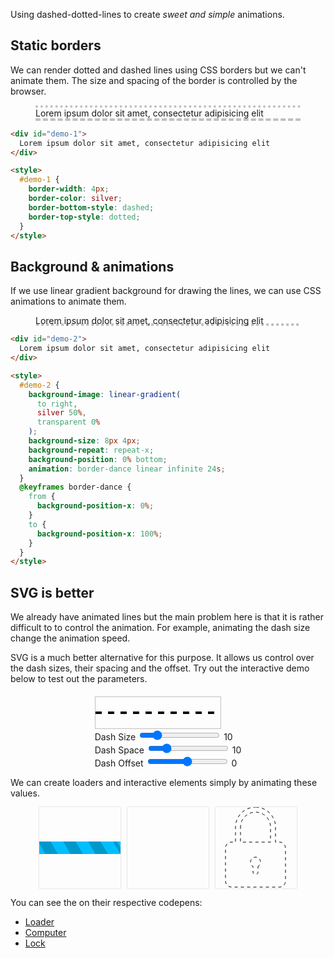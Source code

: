 Using dashed-dotted-lines to create _sweet and simple_ animations.

## Static borders

We can render dotted and dashed lines using CSS borders but we can't animate them. The size and spacing of the border is controlled by the browser.

<figure>
    <div id="demo-1">
        Lorem ipsum dolor sit amet, consectetur adipisicing elit
    </div>
    <style>
        #demo-1 {
            border-width: 4px;
            border-color: silver;
            border-bottom-style: dashed;
            border-top-style: dotted;
        }
    </style>
</figure>

```html
<div id="demo-1">
  Lorem ipsum dolor sit amet, consectetur adipisicing elit
</div>

<style>
  #demo-1 {
    border-width: 4px;
    border-color: silver;
    border-bottom-style: dashed;
    border-top-style: dotted;
  }
</style>
```

## Background & animations

If we use linear gradient background for drawing the lines, we can use CSS animations to animate them.

<figure>
    <div id="demo-2">
      Lorem ipsum dolor sit amet, consectetur adipisicing elit
    </div>
    <style>
        #demo-2 {
            background-image: linear-gradient(
                to right,
                silver 50%,
                transparent 0%
            );
            background-size: 8px 4px;
            background-repeat: repeat-x;
            background-position: 0% bottom;
            animation: border-dance linear infinite 24s;
        }
        @keyframes border-dance {
            from {
                background-position-x: 0%;
            }
            to {
                background-position-x: 100%;
            }
        }
    </style>
</figure>

```html
<div id="demo-2">
  Lorem ipsum dolor sit amet, consectetur adipisicing elit
</div>

<style>
  #demo-2 {
    background-image: linear-gradient(
      to right,
      silver 50%,
      transparent 0%
    );
    background-size: 8px 4px;
    background-repeat: repeat-x;
    background-position: 0% bottom;
    animation: border-dance linear infinite 24s;
  }
  @keyframes border-dance {
    from {
      background-position-x: 0%;
    }
    to {
      background-position-x: 100%;
    }
  }
</style>
```

## SVG is better

We already have animated lines but the main problem here is that it is rather difficult to to control the animation. For example, animating the dash size change the animation speed.

SVG is a much better alternative for this purpose. It allows us control over the dash sizes, their spacing and the offset. Try out the interactive demo below to test out the parameters.

<figure>
    <div>
        <style>
            #demo-3-box {
                display: table;
                margin: 20px auto 10px;
            }
            #demo-3 {
                border: 1px solid silver;
            }
            #demo-3 line {
                stroke: black;
                stroke-width: 4px;
            }
        </style>
        <div id="demo-3-box">
            <svg id="demo-3" width="200" height="50">
                <line id="trial" y1="25" x2="200" y2="25" stroke-dasharray="10" />
            </svg>
            <div>
                Dash Size
                <input id="strokeDashSize" type="range" value="10" min="1" max="50">
                <span id="strokeDashSizeValue">10</span>
            </div>
            <div>
                Dash Space
                <input id="strokeDashSpace" type="range" value="10" min="0" max="50">
                <span id="strokeDashSpaceValue">10</span>
            </div>
            <div>
                Dash Offset
                <input id="strokeDashOffset" type="range" value="0" min="-100" max="100">
                <span id="strokeDashOffsetValue">0</span>
            </div>
        </div>
        <script>
            strokeDashSize.oninput = e => {
                trial.setAttribute('stroke-dasharray', `${strokeDashSize.value}, ${strokeDashSpace.value}`);
                strokeDashSizeValue.innerText = strokeDashSize.value;
            };
            strokeDashSpace.oninput = e => {
                trial.setAttribute('stroke-dasharray', `${strokeDashSize.value}, ${strokeDashSpace.value}`);
                strokeDashSpaceValue.innerText = strokeDashSpace.value;
            };
            strokeDashOffset.oninput = e => {
                trial.setAttribute('stroke-dashoffset', strokeDashOffset.value);
                strokeDashOffsetValue.innerText = strokeDashOffset.value;
            };
        </script>
    </div>
</figure>

We can create loaders and interactive elements simply by animating these values.

<figure>
    <style>
        #demo-final {
            display: flex;
            justify-content: space-around;
        }
        #demo-final svg {
            width: 130px;
            height: 130px;
            box-shadow: 0 0 2px silver;
        }
        #demo-final path {
            stroke-width: 1px;
            stroke: black;
            fill: none;
        }
        #loader line {
            stroke-width: 20px;
        }
        #loader #line-bg {
            stroke: deepskyblue;
        }
        #loader #line-fg {
            opacity: 0.2;
            stroke: black;
            stroke-dasharray: 20px, 20px;
            transform-origin: center;
            transform: skewX(30deg);
            animation: loader-progress 2s linear infinite;
        }
        @keyframes loader-progress {
            from {
                stroke-dashoffset: 0;
            }
            to {
                stroke-dashoffset: -120px;
            }
        }
        #computer path {
            stroke-dasharray: 1000px;
            stroke-dashoffset: 1000px;
            transition: stroke-dashoffset 600ms;
            transition-timing-function: ease-out;
        }
        #computer:hover path {
            transition-timing-function: ease-in;
            stroke-dashoffset: 0;
        }
        #lock path {
            stroke-dasharray: 5px;
            stroke-dashoffset: 0;
            animation: lock-marching-ants 4s infinite linear;
            transition: animation-duration 10s;
        }
        #lock:hover path {
            animation-play-state: paused;
        }
        @keyframes lock-marching-ants {
            from {
                stroke-dashoffset: 0;
            }
            to {
                stroke-dashoffset: 100px;
            }
        }
    </style>
    <div id="demo-final">
        <svg id="loader" width="30%" height="150px">
            <line id="line-bg" x1="0" x2="100%" y1="50%" y2="50%" />
            <line id="line-fg" x1="0" x2="100%" y1="50%" y2="50%" />
        </svg>
        <svg id="computer">
            <path
                d="M9.778,104h38.222v16h-8.08c-4.374,0,-7.920,3.546,-7.920,7.920v0.083h64v-0.083c0,-4.374,-3.546,-7.920,-7.920,-7.920h-8.08v-16h38.222c5.4,0,9.778,-4.378,9.778,-9.778v-76.445c0,-5.4,-4.378,-9.778,-9.778,-9.778h-108.445c-5.4,0,-9.778,4.378,-9.778,9.778v76.445c0,5.4,4.378,9.778,9.778,9.778ZM8,16h112v80h-112v-80Z"
                transform="translate(1, 0)"
            />
        </svg>
        <svg id="lock">
            <path
                d="M64,0c-17.673,0,-32,14.327,-32,32v24h-8c-4.55,0.837,-8,4.8165,-8,9.6v52.613c0,5.4,4.378,9.778,9.778,9.778h76.445c5.4,0,9.778,-4.378,9.778,-9.778v-52.613c0,-4.792,-3.45,-8.772,-8,-9.6h-8v-24c0,-17.673,-14.327,-32,-32,-32ZM40,32c0,-13.255,10.745,-24,24,-24s24,10.745,24,24v24h-48v-24ZM68,94.921v9.08c0,2.2,-1.79,4,-4,4s-4,-1.79,-4,-4v-9.08c-2.389,-1.384,-4,-3.962,-4,-6.921c0,-4.42,3.581,-8,8,-8s8,3.581,8,8c0,2.959,-1.611,5.537,-4,6.921Z"
            />
        </svg>
    </div>
</figure>

You can see the on their respective codepens:

- [Loader](https://codepen.io/zhirzh/pen/dWWKjj?editors=1100)
- [Computer](https://codepen.io/zhirzh/pen/Pmmaag?editors=1100)
- [Lock](https://codepen.io/zhirzh/pen/xddzJp?editors=1100)
